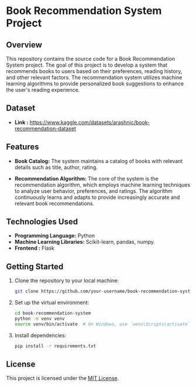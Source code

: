 # Book Recommendation System Project

## Overview

This repository contains the source code for a Book Recommendation System project. The goal of this project is to develop a system that recommends books to users based on their preferences, reading history, and other relevant factors. The recommendation system utilizes machine learning algorithms to provide personalized book suggestions to enhance the user's reading experience.

## Dataset
- **Link :** https://www.kaggle.com/datasets/arashnic/book-recommendation-dataset

## Features

- **Book Catalog:** The system maintains a catalog of books with relevant details such as title, author, rating.

- **Recommendation Algorithm:** The core of the system is the recommendation algorithm, which employs machine learning techniques to analyze user behavior, preferences, and ratings. The algorithm continuously learns and adapts to provide increasingly accurate and relevant book recommendations.

## Technologies Used

- **Programming Language:** Python
- **Machine Learning Libraries:** Scikit-learn, pandas, numpy.
- **Frontend :** Flask

## Getting Started

1. Clone the repository to your local machine:

   ```bash
   git clone https://github.com/your-username/book-recommendation-system.git
   ```

2. Set up the virtual environment:

   ```bash
   cd book-recommendation-system
   python -m venv venv
   source venv/bin/activate  # On Windows, use `venv\Scripts\activate`
   ```

3. Install dependencies:

   ```bash
   pip install -r requirements.txt
   ```

## License

This project is licensed under the [MIT License](LICENSE).
